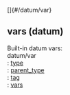 []{#/datum/var}    
## vars (datum)    
Built-in datum vars:    
datum/var    
:   [type](/ref/datum/var/type/type.md)    
:   [parent_type](/ref/datum/var/parent_type/parent_type.md)    
:   [tag](/ref/datum/var/tag/tag.md)    
:   [vars](/ref/datum/var/vars/vars.md)  